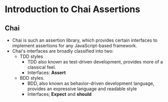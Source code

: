 # Introduction to Chai Assertions

## Chai
+ Chai is such an assertion library, which provides certain interfaces to implement assertions for any JavaScript-based framework.
+ Chai's interfaces are broadly classified into two: 
   + TDD styles
      - TDD also known as test-driven development, provides more of a classical feel.
      - Interfaces: <strong>Assert</strong>
   + BDD styles.
      - BDD, also known as behavior-driven development language, provides an expressive language and readable style
      - Interfaces; <strong>Expect</strong> and <strong>should</strong>

